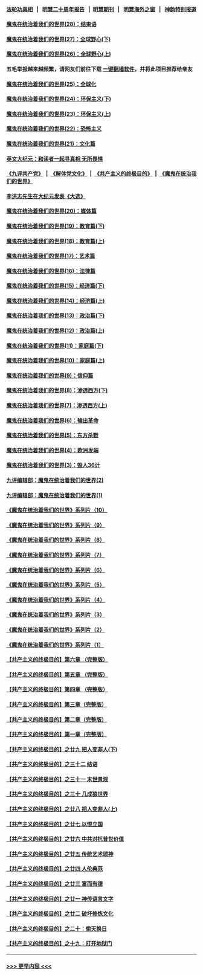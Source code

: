#### [法轮功真相](https://github.com/gfw-breaker/truth/blob/master/README.md?t=0) &nbsp;&nbsp;|&nbsp;&nbsp; [明慧二十周年报告](https://github.com/gfw-breaker/mh-reports/blob/master/README.md?t=0) &nbsp;&nbsp;|&nbsp;&nbsp;[明慧期刊](https://github.com/gfw-breaker/mh-qikan) &nbsp;&nbsp;|&nbsp;&nbsp; [明慧海外之窗](https://github.com/gfw-breaker/mh-news/blob/master/README.md?t=0) &nbsp;&nbsp;|&nbsp;&nbsp; [神韵特别报道](https://github.com/gfw-breaker/mh-news/blob/master/shenyun.md?t=0)
#### [魔鬼在统治着我们的世界(28)：结束语](../pages/nsc422/n10936246.md?t=06270752) 
#### [魔鬼在统治着我们的世界(27)：全球野心(下)](../pages/nsc422/n10928319.md?t=06270752) 
#### [魔鬼在统治着我们的世界(26)：全球野心(上)](../pages/nsc422/n10900318.md?t=06270752) 
#### 五毛举报越来越频繁，请网友们前往下载 [一键翻墙软件](https://github.com/gfw-breaker/ssr-accounts)，并将此项目推荐给亲友
#### [魔鬼在统治着我们的世界(25)：全球化](../pages/nsc422/n10788205.md?t=06270752) 
#### [魔鬼在统治着我们的世界(24)：环保主义(下)](../pages/nsc422/n10695307.md?t=06270752) 
#### [魔鬼在统治着我们的世界(23)：环保主义(上)](../pages/nsc422/n10688613.md?t=06270752) 
#### [魔鬼在统治着我们的世界(22)：恐怖主义](../pages/nsc422/n10614727.md?t=06270752) 
#### [魔鬼在统治着我们的世界(21)：文化篇](../pages/nsc422/n10597706.md?t=06270752) 
#### [英文大纪元：和读者一起寻真相 无所畏惧](../pages/nsc422/n12542027.md?t=06270752) 
#### [《九评共产党》](https://github.com/begood0513/9ping.md/blob/master/README.md) &nbsp;|&nbsp; [《解体党文化》](../../../../jtdwh.md/blob/master/README.md)  &nbsp;|&nbsp; [《共产主义的终极目的》](../../../../gczydzjmd.md/blob/master/README.md) &nbsp;|&nbsp; [《魔鬼在统治我们的世界》](../../../../mgztzwmdsj.md/blob/master/README.md) 
#### [李洪志先生在大纪元发表《大选》](../pages/nsc422/n12534746.md?t=06270752) 
#### [魔鬼在统治着我们的世界(20)：媒体篇](../pages/nsc422/n10586579.md?t=06270752) 
#### [魔鬼在统治着我们的世界(19)：教育篇(下)](../pages/nsc422/n10564808.md?t=06270752) 
#### [魔鬼在统治着我们的世界(18)：教育篇(上)](../pages/nsc422/n10526970.md?t=06270752) 
#### [魔鬼在统治着我们的世界(17)：艺术篇](../pages/nsc422/n10499093.md?t=06270752) 
#### [魔鬼在统治着我们的世界(16)：法律篇](../pages/nsc422/n10485969.md?t=06270752) 
#### [魔鬼在统治着我们的世界(15)：经济篇(下)](../pages/nsc422/n10469975.md?t=06270752) 
#### [魔鬼在统治着我们的世界(14)：经济篇(上)](../pages/nsc422/n10457370.md?t=06270752) 
#### [魔鬼在统治着我们的世界(13)：政治篇(下)](../pages/nsc422/n10448270.md?t=06270752) 
#### [魔鬼在统治着我们的世界(12)：政治篇(上)](../pages/nsc422/n10444576.md?t=06270752) 
#### [魔鬼在统治着我们的世界(11)：家庭篇(下)](../pages/nsc422/n10440961.md?t=06270752) 
#### [魔鬼在统治着我们的世界(10)：家庭篇(上)](../pages/nsc422/n10435448.md?t=06270752) 
#### [魔鬼在统治着我们的世界(9)：信仰篇](../pages/nsc422/n10432159.md?t=06270752) 
#### [魔鬼在统治着我们的世界(8)：渗透西方(下)](../pages/nsc422/n10429603.md?t=06270752) 
#### [魔鬼在统治着我们的世界(7)：渗透西方(上)](../pages/nsc422/n10426013.md?t=06270752) 
#### [魔鬼在统治着我们的世界(6)：输出革命](../pages/nsc422/n10421536.md?t=06270752) 
#### [魔鬼在统治着我们的世界(5)：东方杀戮](../pages/nsc422/n10417707.md?t=06270752) 
#### [魔鬼在统治着我们的世界(4)：欧洲发端](../pages/nsc422/n10414890.md?t=06270752) 
#### [魔鬼在统治着我们的世界(3)：毁人36计](../pages/nsc422/n10411583.md?t=06270752) 
#### [九评编辑部：魔鬼在统治着我们的世界(2)](../pages/nsc422/n10410036.md?t=06270752) 
#### [九评编辑部：魔鬼在统治着我们的世界(1)](../pages/nsc422/n10406825.md?t=06270752) 
#### [《魔鬼在统治着我们的世界》系列片（10）](../pages/nsc422/n12292670.md?t=06270752) 
#### [《魔鬼在统治着我们的世界》系列片（9）](../pages/nsc422/n12290859.md?t=06270752) 
#### [《魔鬼在统治着我们的世界》系列片（8）](../pages/nsc422/n12287445.md?t=06270752) 
#### [《魔鬼在统治着我们的世界》系列片（7）](../pages/nsc422/n12283425.md?t=06270752) 
#### [《魔鬼在统治着我们的世界》系列片（6）](../pages/nsc422/n12282314.md?t=06270752) 
#### [《魔鬼在统治着我们的世界》系列片（5）](../pages/nsc422/n12281419.md?t=06270752) 
#### [《魔鬼在统治着我们的世界》系列片（4）](../pages/nsc422/n12274024.md?t=06270752) 
#### [《魔鬼在统治着我们的世界》系列片（3）](../pages/nsc422/n12271322.md?t=06270752) 
#### [《魔鬼在统治着我们的世界》系列片（2）](../pages/nsc422/n12269049.md?t=06270752) 
#### [《魔鬼在统治着我们的世界》系列片（1）](../pages/nsc422/n12267575.md?t=06270752) 
#### [【共产主义的终极目的】第六章 （完整版）](../pages/nsc422/n11428913.md?t=06270752) 
#### [【共产主义的终极目的】第五章 （完整版）](../pages/nsc422/n11428912.md?t=06270752) 
#### [【共产主义的终极目的】第四章 （完整版）](../pages/nsc422/n11428907.md?t=06270752) 
#### [【共产主义的终极目的】第三章（完整版）](../pages/nsc422/n11428848.md?t=06270752) 
#### [【共产主义的终极目的】第二章（完整版）](../pages/nsc422/n11428831.md?t=06270752) 
#### [【共产主义的终极目的】第一章（完整版）](../pages/nsc422/n11417651.md?t=06270752) 
#### [【共产主义的终极目的】之廿九 把人变非人(下)](../pages/nsc422/n11344140.md?t=06270752) 
#### [【共产主义的终极目的】之三十二 结语](../pages/nsc422/n11360535.md?t=06270752) 
#### [【共产主义的终极目的】之三十一 末世景观](../pages/nsc422/n11351129.md?t=06270752) 
#### [【共产主义的终极目的】之三十 几成狼世界](../pages/nsc422/n11348280.md?t=06270752) 
#### [【共产主义的终极目的】之廿八 把人变非人(上)](../pages/nsc422/n11340492.md?t=06270752) 
#### [【共产主义的终极目的】之廿七 以恨立国](../pages/nsc422/n11336944.md?t=06270752) 
#### [【共产主义的终极目的】之廿六 中共对抗普世价值](../pages/nsc422/n11324785.md?t=06270752) 
#### [【共产主义的终极目的】之廿五 传统艺术颂神](../pages/nsc422/n11296396.md?t=06270752) 
#### [【共产主义的终极目的】之廿四 人伦典范](../pages/nsc422/n11296397.md?t=06270752) 
#### [【共产主义的终极目的】之廿三 富而有德](../pages/nsc422/n11283598.md?t=06270752) 
#### [【共产主义的终极目的】之廿一 神传语言文字](../pages/nsc422/n11263265.md?t=06270752) 
#### [【共产主义的终极目的】之廿二 破坏修炼文化](../pages/nsc422/n11245728.md?t=06270752) 
#### [【共产主义的终极目的】之二十：偷天换日](../pages/nsc422/n11238846.md?t=06270752) 
#### [【共产主义的终极目的】之十九：打开地狱门](../pages/nsc422/n11206376.md?t=06270752) 

----
#### [ >>> 更早内容 <<< ](../indexes/nsc422-earlier.md)
